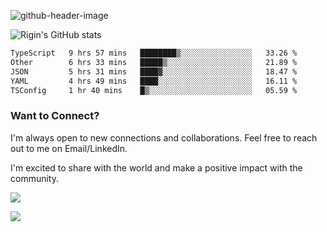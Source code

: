 
![github-header-image](https://github.com/riginoommen/riginoommen/assets/3840244/889cae65-df55-4cda-86cc-bf21bf1f2e96)

![Rigin's GitHub stats](https://github-readme-stats.vercel.app/api?username=riginoommen\&show_icons=true\&show=reviews,discussions_started,discussions_answered,prs_merged,prs_merged_percentage)


<!--START_SECTION:waka-->

```txt
TypeScript   9 hrs 57 mins   ████████▒░░░░░░░░░░░░░░░░   33.26 %
Other        6 hrs 33 mins   █████▒░░░░░░░░░░░░░░░░░░░   21.89 %
JSON         5 hrs 31 mins   ████▓░░░░░░░░░░░░░░░░░░░░   18.47 %
YAML         4 hrs 49 mins   ████░░░░░░░░░░░░░░░░░░░░░   16.11 %
TSConfig     1 hr 40 mins    █▒░░░░░░░░░░░░░░░░░░░░░░░   05.59 %
```

<!--END_SECTION:waka-->

### Want to Connect?

I'm always open to new connections and collaborations. Feel free to reach out to me on Email/LinkedIn.

I'm excited to share with the world and make a positive impact with the community.

![](https://komarev.com/ghpvc/?username=riginoommen)

![](https://hit.yhype.me/github/profile?user_id=3840244)

